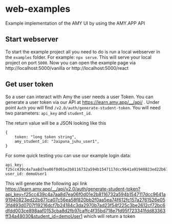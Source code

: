 # web-examples

Example implementation of the AMY UI by using the AMY.APP API

## Start webserver

To start the example project all you need to do is run a local webserver in the `examples` folder. For example: `npx serve`. This will serve your local project on port `5000`. Now you can open the example page via http://localhost:5000/vanilla or http://localhost:5000/react

## Get user token

So a user can interact with Amy the user needs a user Token. You can generate a user token via our API at https://learn.amy.app/__/api/ . Under point `Auth` you will find `/v2.0/auth/generate-student-token`.
You will need two parameters: `api_key` and `student_id`.

The return value will be a JSON looking like this

```
{
    token: "long token string",
    amy_student_id: "Jaipuna_juhu_user1",
}
```

For some quick testing you can use our example login data:

```
api_key: f25cc439c4a7aa8d7ea06f0d01e2b8116732a594b1547117dcc9641a91940823ed22b671ca07c56ea58f820bb2f0aa5ea74f612fc157a2761526e053fd493d0707f19216dcf7b24184c3da2970b7ad23f54f225c3be2612cf72bc6dfdd003ce898aaf0153cba8d2fb97caffc4f35bd718e7fd95f723341fdd83363ff34a48030
user_id: demoUser1
```

This will generate the following api link https://learn.amy.app/__/api/v2.0/auth/generate-student-token?api_key=f25cc439c4a7aa8d7ea06f0d01e2b8116732a594b1547117dcc9641a91940823ed22b671ca07c56ea58f820bb2f0aa5ea74f612fc157a2761526e053fd493d0707f19216dcf7b24184c3da2970b7ad23f54f225c3be2612cf72bc6dfdd003ce898aaf0153cba8d2fb97caffc4f35bd718e7fd95f723341fdd83363ff34a48030&student_id=demoUser1 which will return a token
